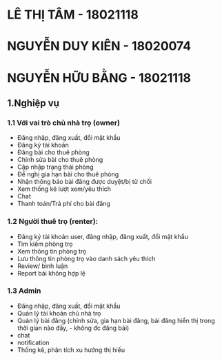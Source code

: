# LÊ THỊ TÂM - 18021118
# NGUYỄN DUY KIÊN - 18020074
# NGUYỄN HỮU BẰNG - 18021118

## 1.Nghiệp vụ

### 1.1 Với vai trò chủ nhà trọ (owner)
- Đăng nhập, đăng xuất, đổi mật khẩu
- Đăng ký tài khoản
- Đăng bài cho thuê phòng
- Chỉnh sửa bài cho thuê phòng
- Cập nhập trạng thái phòng
- Đề nghị gia hạn bài cho thuê phòng
- Nhận thông báo bài đăng được duyệt/bị từ chối
- Xem thống kê lượt xem/yêu thích
- Chat
- Thanh toán/Trả phí cho bài đăng

### 1.2 Người thuê trọ (renter):
- Đăng ký tài khoản user, đăng nhập, đăng xuất, đổi mật khẩu
- Tìm kiếm phòng trọ
- Xem thông tin phòng trọ
- Lưu thông tin phòng trọ vào danh sách yêu thích
- Review/ bình luận
- Report bài không hợp lệ

### 1.3 Admin
- Đăng nhập, đăng xuất, đổi mật khẩu
- Quản lý tài khoản chủ nhà trọ
- Quản lý bài đăng (chỉnh sửa, gia hạn bài đăng, bài đăng hiển thị trong thời gian nào đấy, - không đc đăng bài)
- chat
- notification
- Thống kê, phân tích xu hướng thị hiếu


